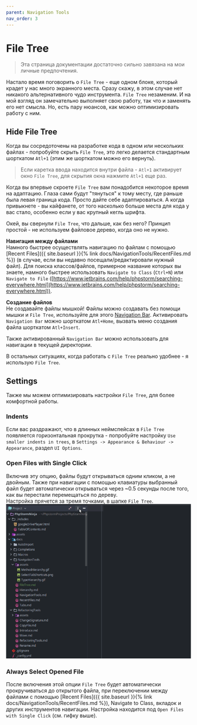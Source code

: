 ```yaml
---
parent: Navigation Tools
nav_order: 3
---
```



# File Tree
> Эта страница документации достаточно сильно завязана на мои личные предпочтения.

Настало время поговорить о `File Tree` - еще одном блоке, который  крадет у нас много экранного места. Сразу скажу, в этом случае нет никакого альтернативного чудо инструмента. `File Tree` незаменим. И на мой взгляд он замечательно выполняет свою работу, так что и заменять его нет смысла. Но, есть пару нюансов, как можно оптимизировать работу с ним.


## Hide File Tree
Когда вы сосредоточены на разработке кода в одном или нескольких файлах - попробуйте скрыть `File Tree`, это легко делается стандартным шорткатом `Atl+1` (этим же шорткатом можно его вернуть).
> Если каретка ввода находится внутри файла - `Atl+1` активирует окно `File Tree`, для скрытия окна нажмите `Atl+1` еще раз.

Когда вы впервые скроете `File Tree` вам понадобится некоторое время на адаптацию. Глаза сами будут "тянуться" к тому месту, где раньше была левая граница кода. Просто дайте себе адаптироваться. А когда привыкнете - вы кайфанете, от того насколько больше места для кода у вас стало, особенно если у вас крупный кегль шрифта.


Окей, вы свернули `File Tree`, что дальше, как без него? Принцип простой - не используем файловое дерево, когда оно не нужно.

**Навигация между файлами**<br>
Намного быстрее осуществлять навигацию по файлам с помощью [Recent Files]({{ site.baseurl }}{% link docs/NavigationTools/RecentFiles.md %}) (в случае, если вы недавно посещали/редактировали нужный файл). Для поиска классов/файлов, примерное название которых вы знаете, намного быстрее использовать `Navigate to Class` (`Ctrl+N`) или `Navigate to File` ([https://www.jetbrains.com/help/phpstorm/searching-everywhere.html](https://www.jetbrains.com/help/phpstorm/searching-everywhere.html)).


**Создание файлов**<br>
Не создавайте файлы мышкой! Файлы можно создавать без помощи мышки и `File Tree`, используйте для этого [Navigation Bar](https://www.jetbrains.com/help/phpstorm/guided-tour-around-the-user-interface.html#navigation-bar). Активировать `Navigation Bar` можно шорткатом `Atl+Home`, вызвать меню создания файла шорткатом `Atl+Insert`.

Также активированный `Navigation Bar` можно использовать для навигации в текущей директории.

В остальных ситуациях, когда работать с `File Tree` реально удобнее - я использую `File Tree`.


## Settings
Также мы можем оптимизировать настройки `File Tree`, для более комфортной работы.

### Indents
Если вас раздражают, что в длинных неймспейсах в `File Tree` появляется горизонтальная прокрутка - попробуйте настройку `Use smaller indents in trees`, в `Settings -> Appearance & Behaviour -> Appearance`, раздел `UI Options`.


### Open Files with Single Click
Включив эту опцию, файлы будут открываться одним кликом, а не двойным. Также при навигации с помощью клавиатуры выбранный файл будет автоматически открываться через ~0.5 секунды после того, как вы перестали перемещаться по дереву.<br>
Настройка прячется за тремя точками, в шапке `File Tree`.<br>
![Open Files with Single Click Setting ](assets/OpenFilesWithSingleClickSetting.gif)


### Always Select Opened File
После включения этой опции `File Tree` будет автоматически прокручиваться до открытого файла, при переключении между файлами с помощью [Recent Files]({{ site.baseurl }}{% link docs/NavigationTools/RecentFiles.md %}), Navigate to Class, вкладок и других инструментов навигации. Настройка находится под `Open Files with Single Click` (см. гифку выше).
